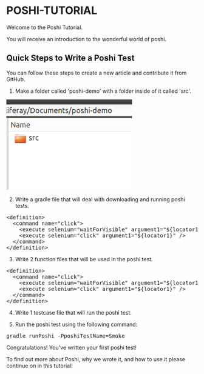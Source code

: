# POSHI-TUTORIAL

Welcome to the Poshi Tutorial.

You will receive an introduction to the wonderful world of poshi.

## Quick Steps to Write a Poshi Test

You can follow these steps to create a new article and contribute it from
GitHub.

1.  Make a folder called 'poshi-demo' with a folder inside of it called 'src'.

<img src="../../develop/tutorials/images/poshi-folder-structure.png" />


2.  Write a gradle file that will deal with downloading and running poshi tests.

<pre>&lt;definition&gt;
  &lt;command name="click"&gt;
    &lt;execute selenium="waitForVisible" argument1="${locator1}" /&gt;
    &lt;execute selenium="click" argument1="${locator1}" /&gt;
  &lt;/command&gt;
&lt;/definition&gt;</pre>


3.  Write 2 function files that will be used in the poshi test.

<pre>&lt;definition&gt;
  &lt;command name="click"&gt;
    &lt;execute selenium="waitForVisible" argument1="${locator1}" /&gt;
    &lt;execute selenium="click" argument1="${locator1}" /&gt;
  &lt;/command&gt;
&lt;/definition&gt;</pre>

4.  Write 1 testcase file that will run the poshi test.

5.  Run the poshi test using the following command:

<pre>gradle runPoshi -PposhiTestName=Smoke</pre>

Congratulations! You've written your first poshi test!

To find out more about Poshi, why we wrote it, and how to use it please continue on in this tutorial!